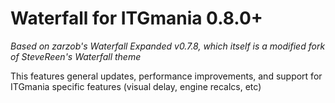 # Waterfall for ITGmania 0.8.0+

_Based on zarzob's Waterfall Expanded v0.7.8, which itself is a modified fork of SteveReen's Waterfall theme_

This features general updates, performance improvements, and support for ITGmania specific features (visual delay, engine recalcs, etc)
